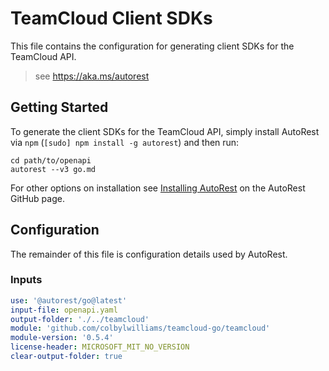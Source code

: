 # TeamCloud Client SDKs

This file contains the configuration for generating client SDKs for the TeamCloud API.

> see <https://aka.ms/autorest>

## Getting Started

To generate the client SDKs for the TeamCloud API, simply install AutoRest via `npm` (`[sudo] npm install -g autorest`) and then run:

```shell
cd path/to/openapi
autorest --v3 go.md
```

For other options on installation see [Installing AutoRest](https://aka.ms/autorest/install) on the AutoRest GitHub page.

## Configuration

The remainder of this file is configuration details used by AutoRest.

### Inputs

``` yaml
use: '@autorest/go@latest'
input-file: openapi.yaml
output-folder: './../teamcloud'
module: 'github.com/colbylwilliams/teamcloud-go/teamcloud'
module-version: '0.5.4'
license-header: MICROSOFT_MIT_NO_VERSION
clear-output-folder: true
```
